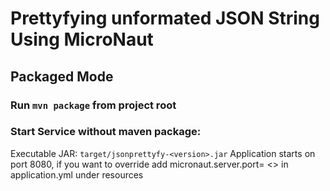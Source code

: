 # Prettyfying unformated JSON String Using MicroNaut

## Packaged Mode
### Run `mvn package` from project root

### Start Service without maven package:
Executable JAR: `target/jsonprettyfy-<version>.jar`
Application starts on port 8080, if you want to override add micronaut.server.port= <<port>> in application.yml under resources
  
  
